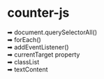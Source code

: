 # counter-js

➡ document.querySelectorAll() <br>
➡ forEach() <br>
➡ addEventListener() <br>
➡ currentTarget property <br>
➡ classList <br>
➡ textContent <br>
